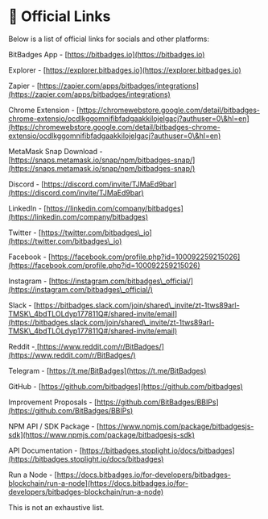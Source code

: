 # 🔗 Official Links

Below is a list of official links for socials and other platforms:&#x20;

BitBadges App - [https://bitbadges.io](https://bitbadges.io)

Explorer - [https://explorer.bitbadges.io](https://explorer.bitbadges.io)

Zapier - [https://zapier.com/apps/bitbadges/integrations](https://zapier.com/apps/bitbadges/integrations)

Chrome Extension - [https://chromewebstore.google.com/detail/bitbadges-chrome-extensio/ocdlkggomnifibfadgaakkilojelgacj?authuser=0\&hl=en](https://chromewebstore.google.com/detail/bitbadges-chrome-extensio/ocdlkggomnifibfadgaakkilojelgacj?authuser=0\&hl=en)

MetaMask Snap Download - [https://snaps.metamask.io/snap/npm/bitbadges-snap/](https://snaps.metamask.io/snap/npm/bitbadges-snap/)

Discord - [https://discord.com/invite/TJMaEd9bar](https://discord.com/invite/TJMaEd9bar)

LinkedIn - [https://linkedin.com/company/bitbadges](https://linkedin.com/company/bitbadges)

Twitter - [https://twitter.com/bitbadges\_io](https://twitter.com/bitbadges\_io)

Facebook - [https://facebook.com/profile.php?id=100092259215026](https://facebook.com/profile.php?id=100092259215026)

Instagram - [https://instagram.com/bitbadges\_official/](https://instagram.com/bitbadges\_official/)

Slack - [https://bitbadges.slack.com/join/shared\_invite/zt-1tws89arl-TMSK\_4bdTLOLdyp177811Q#/shared-invite/email](https://bitbadges.slack.com/join/shared\_invite/zt-1tws89arl-TMSK\_4bdTLOLdyp177811Q#/shared-invite/email)

Reddit -[ ](https://www.reddit.com/r/BitBadges/)[https://www.reddit.com/r/BitBadges/](https://www.reddit.com/r/BitBadges/)

Telegram - [https://t.me/BitBadges](https://t.me/BitBadges)

GitHub - [https://github.com/bitbadges](https://github.com/bitbadges)

Improvement Proposals - [https://github.com/BitBadges/BBIPs](https://github.com/BitBadges/BBIPs)

NPM API / SDK Package - [https://www.npmjs.com/package/bitbadgesjs-sdk](https://www.npmjs.com/package/bitbadgesjs-sdk)

API Documentation - [https://bitbadges.stoplight.io/docs/bitbadges](https://bitbadges.stoplight.io/docs/bitbadges)

Run a Node - [https://docs.bitbadges.io/for-developers/bitbadges-blockchain/run-a-node](https://docs.bitbadges.io/for-developers/bitbadges-blockchain/run-a-node)



This is not an exhaustive list.

